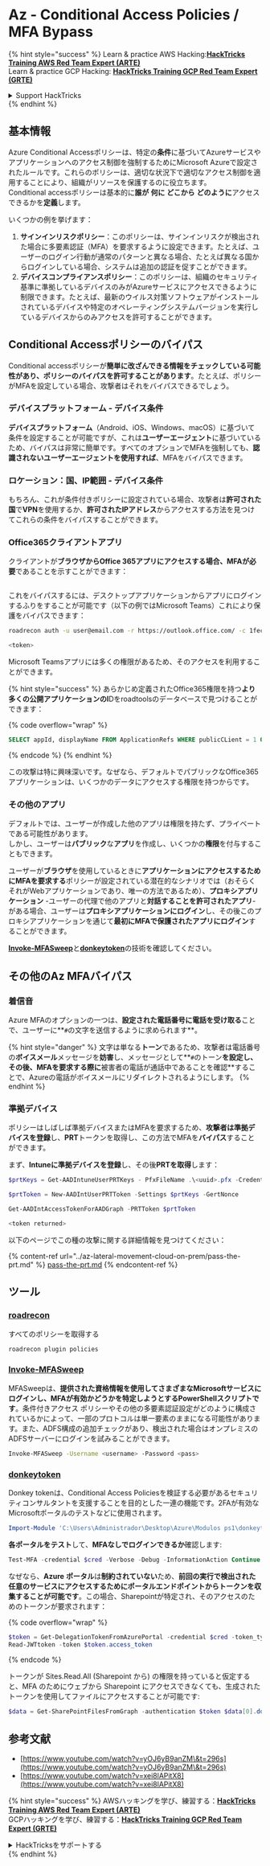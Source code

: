 # Az - Conditional Access Policies / MFA Bypass

{% hint style="success" %}
Learn & practice AWS Hacking:<img src="../../../.gitbook/assets/image (1) (1).png" alt="" data-size="line">[**HackTricks Training AWS Red Team Expert (ARTE)**](https://training.hacktricks.xyz/courses/arte)<img src="../../../.gitbook/assets/image (1) (1).png" alt="" data-size="line">\
Learn & practice GCP Hacking: <img src="../../../.gitbook/assets/image (2).png" alt="" data-size="line">[**HackTricks Training GCP Red Team Expert (GRTE)**<img src="../../../.gitbook/assets/image (2).png" alt="" data-size="line">](https://training.hacktricks.xyz/courses/grte)

<details>

<summary>Support HackTricks</summary>

* Check the [**subscription plans**](https://github.com/sponsors/carlospolop)!
* **Join the** 💬 [**Discord group**](https://discord.gg/hRep4RUj7f) or the [**telegram group**](https://t.me/peass) or **follow** us on **Twitter** 🐦 [**@hacktricks\_live**](https://twitter.com/hacktricks\_live)**.**
* **Share hacking tricks by submitting PRs to the** [**HackTricks**](https://github.com/carlospolop/hacktricks) and [**HackTricks Cloud**](https://github.com/carlospolop/hacktricks-cloud) github repos.

</details>
{% endhint %}

## 基本情報

Azure Conditional Accessポリシーは、特定の**条件**に基づいてAzureサービスやアプリケーションへのアクセス制御を強制するためにMicrosoft Azureで設定されたルールです。これらのポリシーは、適切な状況下で適切なアクセス制御を適用することにより、組織がリソースを保護するのに役立ちます。\
Conditional accessポリシーは基本的に**誰が** **何に** **どこから** **どのように**アクセスできるかを**定義**します。

いくつかの例を挙げます：

1. **サインインリスクポリシー**：このポリシーは、サインインリスクが検出された場合に多要素認証（MFA）を要求するように設定できます。たとえば、ユーザーのログイン行動が通常のパターンと異なる場合、たとえば異なる国からログインしている場合、システムは追加の認証を促すことができます。
2. **デバイスコンプライアンスポリシー**：このポリシーは、組織のセキュリティ基準に準拠しているデバイスのみがAzureサービスにアクセスできるように制限できます。たとえば、最新のウイルス対策ソフトウェアがインストールされているデバイスや特定のオペレーティングシステムバージョンを実行しているデバイスからのみアクセスを許可することができます。

## Conditional Accessポリシーのバイパス

Conditional accessポリシーが**簡単に改ざんできる情報をチェックしている可能性があり、ポリシーのバイパスを許可することがあります**。たとえば、ポリシーがMFAを設定している場合、攻撃者はそれをバイパスできるでしょう。

### デバイスプラットフォーム - デバイス条件

**デバイスプラットフォーム**（Android、iOS、Windows、macOS）に基づいて条件を設定することが可能ですが、これは**ユーザーエージェント**に基づいているため、バイパスは非常に簡単です。すべてのオプションでMFAを強制しても、**認識されないユーザーエージェントを使用すれば**、MFAをバイパスできます。

### ロケーション：国、IP範囲 - デバイス条件

もちろん、これが条件付きポリシーに設定されている場合、攻撃者は**許可された国**で**VPN**を使用するか、**許可されたIPアドレス**からアクセスする方法を見つけてこれらの条件をバイパスすることができます。

### Office365クライアントアプリ

クライアントが**ブラウザからOffice 365アプリにアクセスする場合、MFAが必要**であることを示すことができます：

<figure><img src="../../../.gitbook/assets/image (318).png" alt=""><figcaption></figcaption></figure>

これをバイパスするには、デスクトップアプリケーションからアプリにログインするふりをすることが可能です（以下の例ではMicrosoft Teams）これにより保護をバイパスできます：
```bash
roadrecon auth -u user@email.com -r https://outlook.office.com/ -c 1fec8e78-bce4-4aaf-ab1b-5451cc387264 --tokrns-stdout

<token>
```
Microsoft Teamsアプリには多くの権限があるため、そのアクセスを利用することができます。

{% hint style="success" %}
あらかじめ定義されたOffice365権限を持つ**より多くの公開アプリケーションのI**Dをroadtoolsのデータベースで見つけることができます：

{% code overflow="wrap" %}
```sql
SELECT appId, displayName FROM ApplicationRefs WHERE publicCLient = 1 ORDER BY displayName ASC
```
{% endcode %}
{% endhint %}

この攻撃は特に興味深いです。なぜなら、デフォルトでパブリックなOffice365アプリケーションは、いくつかのデータにアクセスする権限を持つからです。

### その他のアプリ

デフォルトでは、ユーザーが作成した他のアプリは権限を持たず、プライベートである可能性があります。\
しかし、ユーザーは**パブリック**な**アプリ**を作成し、いくつかの**権限**を付与することもできます。

ユーザーが**ブラウザ**を使用しているときに**アプリケーションにアクセスするためにMFAを要求する**ポリシーが設定されている潜在的なシナリオでは（おそらくそれがWebアプリケーションであり、唯一の方法であるため）、**プロキシアプリケーション** -ユーザーの代理で他のアプリと**対話することを許可されたアプリ**- がある場合、ユーザーは**プロキシアプリケーションにログイン**し、その後このプロキシアプリケーションを通じて**最初にMFAで保護されたアプリにログイン**することができます。

[**Invoke-MFASweep**](az-conditional-access-policies-mfa-bypass.md#invoke-mfasweep)と[**donkeytoken**](az-conditional-access-policies-mfa-bypass.md#donkeytoken)の技術を確認してください。

## その他のAz MFAバイパス

### 着信音

Azure MFAのオプションの一つは、**設定された電話番号に電話を受け取る**ことで、ユーザーに**`#`の文字を送信するように求められます**。

{% hint style="danger" %}
文字は単なる**トーン**であるため、攻撃者は電話番号の**ボイスメール**メッセージを**妨害**し、メッセージとして**`#`のトーン**を設定し、その後、MFAを要求する際に**被害者の電話が通話中であることを確認**することで、Azureの電話がボイスメールにリダイレクトされるようにします。
{% endhint %}

### 準拠デバイス

ポリシーはしばしば準拠デバイスまたはMFAを要求するため、**攻撃者は準拠デバイスを登録**し、**PRT**トークンを取得し、この方法でMFAを**バイパス**することができます。

まず、**Intuneに準拠デバイスを登録**し、その後**PRTを取得**します：
```powershell
$prtKeys = Get-AADIntuneUserPRTKeys - PfxFileName .\<uuid>.pfx -Credentials $credentials

$prtToken = New-AADIntUserPRTToken -Settings $prtKeys -GertNonce

Get-AADIntAccessTokenForAADGraph -PRTToken $prtToken

<token returned>
```
以下のページでこの種の攻撃に関する詳細情報を見つけてください：

{% content-ref url="../az-lateral-movement-cloud-on-prem/pass-the-prt.md" %}
[pass-the-prt.md](../az-lateral-movement-cloud-on-prem/pass-the-prt.md)
{% endcontent-ref %}

## ツール

### [roadrecon](https://github.com/dirkjanm/ROADtools)

すべてのポリシーを取得する
```bash
roadrecon plugin policies
```
### [Invoke-MFASweep](https://github.com/dafthack/MFASweep)

MFASweepは、**提供された資格情報を使用してさまざまなMicrosoftサービスにログインし、MFAが有効かどうかを特定しようとするPowerShellスクリプトです**。条件付きアクセス ポリシーやその他の多要素認証設定がどのように構成されているかによって、一部のプロトコルは単一要素のままになる可能性があります。また、ADFS構成の追加チェックがあり、検出された場合はオンプレミスのADFSサーバーにログインを試みることができます。
```bash
Invoke-MFASweep -Username <username> -Password <pass>
```
### [donkeytoken](https://github.com/silverhack/donkeytoken)

Donkey tokenは、Conditional Access Policiesを検証する必要があるセキュリティコンサルタントを支援することを目的とした一連の機能です。2FAが有効なMicrosoftポータルのテストなどに使用されます。
```powershell
Import-Module 'C:\Users\Administrador\Desktop\Azure\Modulos ps1\donkeytoken' -Force
```
**各ポータルをテスト**して、**MFAなしでログインできるか**確認します:
```powershell
Test-MFA -credential $cred -Verbose -Debug -InformationAction Continue
```
なぜなら、**Azure** **ポータル**は**制約されていない**ため、**前回の実行で検出された任意のサービスにアクセスするためにポータルエンドポイントからトークンを収集することが可能です**。この場合、Sharepointが特定され、そのアクセスのためのトークンが要求されます：

{% code overflow="wrap" %}
```powershell
$token = Get-DelegationTokenFromAzurePortal -credential $cred -token_type microsoft.graph -extension_type Microsoft_Intune
Read-JWTtoken -token $token.access_token
```
{% endcode %}

トークンが Sites.Read.All (Sharepoint から) の権限を持っていると仮定すると、MFA のためにウェブから Sharepoint にアクセスできなくても、生成されたトークンを使用してファイルにアクセスすることが可能です:
```powershell
$data = Get-SharePointFilesFromGraph -authentication $token $data[0].downloadUrl
```
## 参考文献

* [https://www.youtube.com/watch?v=yOJ6yB9anZM\&t=296s](https://www.youtube.com/watch?v=yOJ6yB9anZM\&t=296s)
* [https://www.youtube.com/watch?v=xei8lAPitX8](https://www.youtube.com/watch?v=xei8lAPitX8)

{% hint style="success" %}
AWSハッキングを学び、練習する：<img src="../../../.gitbook/assets/image (1) (1).png" alt="" data-size="line">[**HackTricks Training AWS Red Team Expert (ARTE)**](https://training.hacktricks.xyz/courses/arte)<img src="../../../.gitbook/assets/image (1) (1).png" alt="" data-size="line">\
GCPハッキングを学び、練習する：<img src="../../../.gitbook/assets/image (2).png" alt="" data-size="line">[**HackTricks Training GCP Red Team Expert (GRTE)**<img src="../../../.gitbook/assets/image (2).png" alt="" data-size="line">](https://training.hacktricks.xyz/courses/grte)

<details>

<summary>HackTricksをサポートする</summary>

* [**サブスクリプションプラン**](https://github.com/sponsors/carlospolop)を確認してください！
* **💬 [**Discordグループ**](https://discord.gg/hRep4RUj7f)または[**Telegramグループ**](https://t.me/peass)に参加するか、**Twitter** 🐦 [**@hacktricks\_live**](https://twitter.com/hacktricks\_live)**をフォローしてください。**
* **ハッキングのトリックを共有するには、[**HackTricks**](https://github.com/carlospolop/hacktricks)および[**HackTricks Cloud**](https://github.com/carlospolop/hacktricks-cloud)のGitHubリポジトリにPRを提出してください。**

</details>
{% endhint %}
